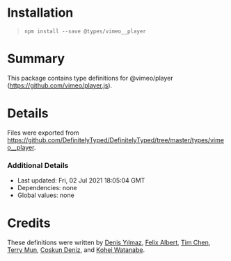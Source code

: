 # Installation
> `npm install --save @types/vimeo__player`

# Summary
This package contains type definitions for @vimeo/player (https://github.com/vimeo/player.js).

# Details
Files were exported from https://github.com/DefinitelyTyped/DefinitelyTyped/tree/master/types/vimeo__player.

### Additional Details
 * Last updated: Fri, 02 Jul 2021 18:05:04 GMT
 * Dependencies: none
 * Global values: none

# Credits
These definitions were written by [Denis Yılmaz](https://github.com/denisyilmaz), [Felix Albert](f.albert.work@icloud.com), [Tim Chen](https://github.com/timc13), [Terry Mun](https://github.com/terrymun), [Coskun Deniz](deniz@tassomai.com), and [Kohei Watanabe](https://github.com/kou029w).
